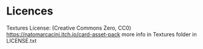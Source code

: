 # Licences
Textures License: (Creative Commons Zero, CC0)
https://natomarcacini.itch.io/card-asset-pack
more info in Textures folder in LICENSE.txt
